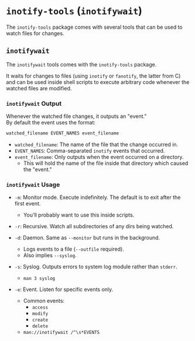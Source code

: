 # `inotify-tools` (`inotifywait`)

The `inotify-tools` package comes with several tools that can be used to watch files
for changes.  


## `inotifywait`

The `inotifywait` tools comes with the `inotify-tools` package.  

It waits for changes to files (using `inotify` or `fanotify`, the latter from C) and 
can be used inside shell scripts to execute arbitrary code whenever the watched files 
are modified.  


### `inotifywait` Output
Whenever the watched file changes, it outputs an "event."  
By default the event uses the format:
```bash
watched_filename EVENT_NAMES event_filename
```
- `watched_filename`: The name of the file that the change occurred in.  
- `EVENT_NAMES`: Comma-separated `inotify` events that occurred.  
- `event_filename`: Only outputs when the event occurred on a directory.
    - This will hold the name of the file inside that directory which caused the "event."  

### `inotifywait` Usage

- `-m`: Monitor mode. Execute indefinitely. The default is to exit after the first event.  
    - You'll probably want to use this inside scripts.  
- `-r`: Recursive. Watch all subdirectories of any dirs being watched.  

- `-d`: Daemon. Same as `--monitor` but runs in the background.  
    - Logs events to a file (`--outfile` required).  
    - Also implies `--syslog`.  

- `-s`: Syslog. Outputs errors to system log module rather than `stderr`.  
    - `man 3 syslog`

- `-e`: Event. Listen for specific events only.  
    - Common events:
        - `access`
        - `modify`
        - `create`
        - `delete`
    - `man://inotifywait /^\s*EVENTS`




